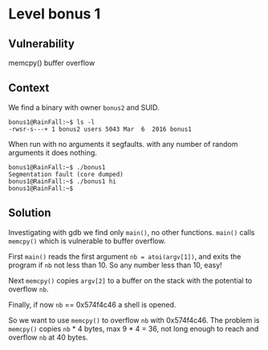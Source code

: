 # Level bonus 1

## Vulnerability

memcpy() buffer overflow

## Context

We find a binary with owner ```bonus2``` and SUID.
```
bonus1@RainFall:~$ ls -l
-rwsr-s---+ 1 bonus2 users 5043 Mar  6  2016 bonus1
```
When run with no arguments it segfaults. with any number of random arguments it does nothing.
```
bonus1@RainFall:~$ ./bonus1
Segmentation fault (core dumped)
bonus1@RainFall:~$ ./bonus1 hi
bonus1@RainFall:~$
```

## Solution

Investigating with gdb we find only ```main()```, no other functions. ```main()``` calls ```memcpy()``` which is vulnerable to buffer overflow.

First ```main()``` reads the first argument ```nb = atoi(argv[1])```, and exits the program if ```nb``` not less than 10. So any number less than 10, easy!

Next ```memcpy()``` copies ```argv[2]``` to a buffer on the stack with the potential to overflow ```nb```.

Finally, if now ```nb``` == 0x574f4c46 a shell is opened.

So we want to use ```memcpy()``` to overflow ```nb``` with 0x574f4c46. The problem is ```memcpy()``` copies ```nb``` * 4 bytes, max 9 * 4 = 36, not long enough to reach and overflow ```nb``` at 40 bytes.
